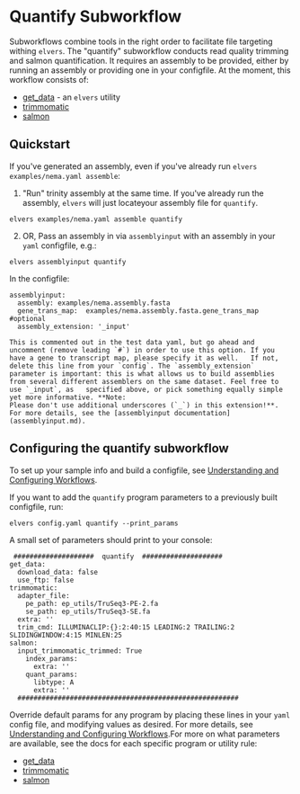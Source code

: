 # Quantify Subworkflow

Subworkflows combine tools in the right order to facilitate file targeting withing `elvers`. The "quantify" subworkflow conducts read quality trimming and salmon quantification. It requires an assembly to be provided, either by running an assembly or providing one in your configfile. At the moment, this workflow consists of:
 
  - [get_data](get_data.md) - an `elvers` utility
  - [trimmomatic](trimmomatic.md)
  - [salmon](salmon.md)


## Quickstart

If you've generated an assembly, even if you've already run `elvers examples/nema.yaml assemble`:

   1) "Run" trinity assembly at the same time. If you've already run the assembly, `elvers` will just locateyour assembly file for `quantify`.

   ```
   elvers examples/nema.yaml assemble quantify
   ```

   2) OR, Pass an assembly in via `assemblyinput` with an assembly in your `yaml` configfile, e.g.: 
   
   ```
   elvers assemblyinput quantify
   ```
   
   In the configfile:

    assemblyinput:
      assembly: examples/nema.assembly.fasta
      gene_trans_map:  examples/nema.assembly.fasta.gene_trans_map #optional
      assembly_extension: '_input'

    This is commented out in the test data yaml, but go ahead and uncomment (remove leading `#`) in order to use this option. If you have a gene to transcript map, please specify it as well.   If not, delete this line from your `config`. The `assembly_extension` parameter is important: this is what allows us to build assemblies from several different assemblers on the same dataset. Feel free to use `_input`, as   specified above, or pick something equally simple yet more informative. **Note:
    Please don't use additional underscores (`_`) in this extension!**. For more details, see the [assemblyinput documentation](assemblyinput.md). 


## Configuring the quantify subworkflow 

To set up your sample info and build a configfile, see [Understanding and Configuring Workflows](configure.md).

If you want to add the `quantify` program parameters to a previously built configfile, run:
```
elvers config.yaml quantify --print_params
```

A small set of parameters should print to your console:

```
 ####################  quantify  ####################
get_data:
  download_data: false
  use_ftp: false
trimmomatic:
  adapter_file:
    pe_path: ep_utils/TruSeq3-PE-2.fa
    se_path: ep_utils/TruSeq3-SE.fa
  extra: ''
  trim_cmd: ILLUMINACLIP:{}:2:40:15 LEADING:2 TRAILING:2 SLIDINGWINDOW:4:15 MINLEN:25
salmon:
  input_trimmomatic_trimmed: True
    index_params:
      extra: '' 
    quant_params:
      libtype: A
      extra: ''
  #######################################################
```

Override default params for any program by placing these lines in your `yaml` config file, and modifying values as desired. For more details, see [Understanding and Configuring Workflows](configure.md).For more on what parameters are available, see the docs for each specific program or utility rule:

  - [get_data](get_data.md)
  - [trimmomatic](trimmomatic.md)
  - [salmon](salmon.md)
